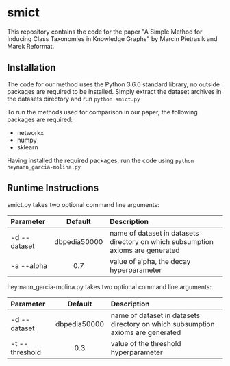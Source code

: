# smict

This repository contains the code for the paper "A Simple Method for Inducing Class Taxonomies in Knowledge Graphs" by Marcin Pietrasik and Marek Reformat.

## Installation

The code for our method uses the Python 3.6.6 standard library, no outside packages are required to be installed. Simply extract the dataset archives in the datasets directory and run `python smict.py`

To run the methods used for comparison in our paper, the following packages are required:
* networkx
* numpy
* sklearn

Having installed the required packages, run the code using `python heymann_garcia-molina.py`

## Runtime Instructions

smict.py takes two optional command line arguments:

| Parameter                 | Default       | Description   |	
| :------------------------ |:-------------:| :-------------|
| -d --dataset 	      |	dbpedia50000  | name of dataset in datasets directory on which subsumption axioms are generated
| -a --alpha          | 0.7           | value of alpha, the decay hyperparameter

heymann_garcia-molina.py takes two optional command line arguments:

| Parameter                 | Default       | Description   |	
| :------------------------ |:-------------:| :-------------|
| -d --dataset 	      |	dbpedia50000  | name of dataset in datasets directory on which subsumption axioms are generated
| -t --threshold      | 0.3           | value of the threshold hyperparameter
